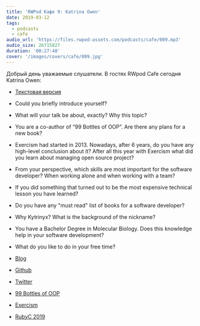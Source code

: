 ```yaml
---
title: 'RWPod Кафе 9: Katrina Owen'
date: 2019-03-12
tags:
  - podcasts
  - cafe
audio_url: 'https://files.rwpod-assets.com/podcasts/cafe/009.mp3'
audio_size: 26715827
duration: '00:27:48'
cover: '/images/covers/cafe/009.jpg'
---
```


Добрый день уважаемые слушатели. В гостях RWpod Cafe сегодня Katrina Owen:

- [Текстовая версия](https://rubyc.eu/posts/97)

- Could you briefly introduce yourself?
- What will your talk be about, exactly? Why this topic?
- You are a co-author of “99 Bottles of OOP”. Are there any plans for a new book?
- Exercism had started in 2013. Nowadays, after 6 years, do you have any high-level conclusion about it? After all this year with Exercism what did you learn about managing open source project?
- From your perspective, which skills are most important for the software developer? When working alone and when working with a team?
- If you did something that turned out to be the most expensive technical lesson you have learned?
- Do you have any "must read" list of books for a software developer?
- Why Kytrinyx? What is the background of the nickname?
- You have a Bachelor Degree in Molecular Biology. Does this knowledge help in your software development?
- What do you like to do in your free time?

- [Blog](http://www.kytrinyx.com/)
- [Github](https://github.com/kytrinyx)
- [Twitter](https://twitter.com/kytrinyx)
- [99 Bottles of OOP](https://www.sandimetz.com/99bottles)
- [Exercism](https://exercism.io/)
- [RubyC 2019](https://rubyc.eu/)
